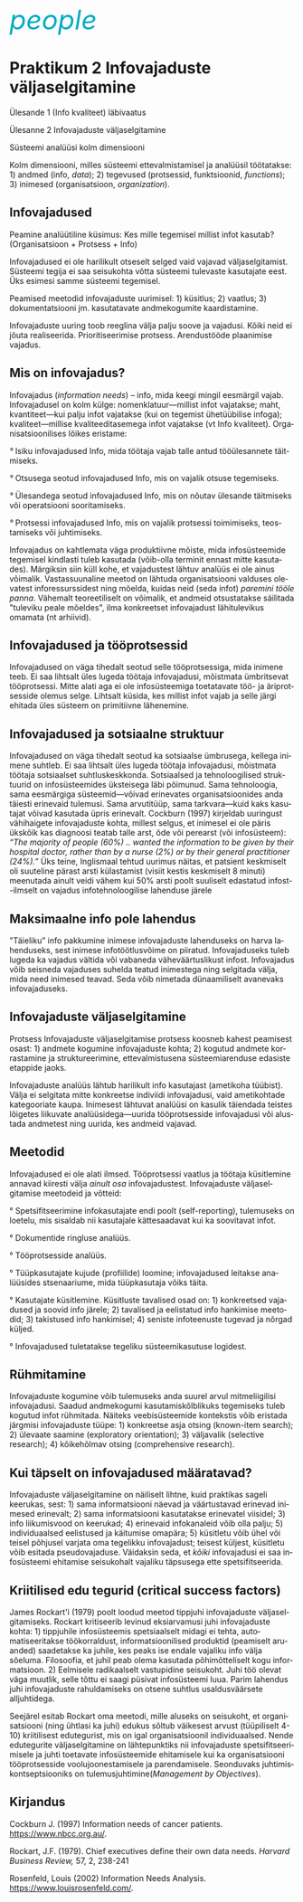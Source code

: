 <div style='display: inline-block;'><i class="material-icons ikoon" style='color: #00acc1; font-size: 48px;'>people</i></div>

# Praktikum 2  Infovajaduste väljaselgitamine

Ülesande 1 (Info kvaliteet) läbivaatus

Ülesanne 2 Infovajaduste väljaselgitamine

Süsteemi analüüsi kolm dimensiooni

Kolm dimensiooni, milles süsteemi ettevalmistamisel ja analüüsil töötatakse: 1) andmed (info, _data_); 2) tegevused (protsessid, funktsioonid, _functions_); 3) inimesed (organisatsioon, _organization_).

## Infovajadused

Peamine analüütiline küsimus: Kes mille tegemisel millist infot kasutab? (Organisatsioon + Protsess + Info)

Infovajadused ei ole harilikult otseselt selged vaid vajavad väljaselgitamist. Süsteemi tegija ei saa seisukohta võtta süsteemi tulevaste kasutajate eest. Üks esimesi samme süsteemi tegemisel.

Peamised meetodid infovajaduste uurimisel: 1) küsitlus; 2) vaatlus; 3) dokumentatsiooni jm. kasutatavate andmekogumite kaardistamine.

Infovajaduste uuring toob reeglina välja palju soove ja vajadusi. Kõiki neid ei jõuta realiseerida. Prioritiseerimise protsess. Arendustööde plaanimise vajadus.

## Mis on infovajadus?

Infovajadus (_information needs_) – info, mida keegi mingil ees­mär­gil vajab. Infovajadusel on kolm külge: no­men­kla­tuur—millist infot vajatakse; maht, kvan­ti­teet—kui pal­ju infot vajatakse (kui on tegemist ühe­tüübilise in­fo­ga); kvaliteet—mil­lise kva­li­tee­di­ta­se­mega infot va­ja­takse (vt Info kvali­teet). Or­ga­ni­sat­si­oo­ni­li­ses lõi­kes eristame:

_°_ Isiku infovajadused Info, mida töö­ta­ja vajab tal­le antud töö­üles­an­ne­te täit­miseks.

_°_ Otsusega seotud infovajadused In­fo, mis on va­ja­lik otsuse tege­mi­seks.

_°_ Ülesandega seotud info­vaja­du­sed In­fo, mis on nõu­tav ülesande täit­mi­seks või ope­rat­si­oo­ni soo­ri­ta­miseks.

_°_ Protsessi infovajadused Info, mis on vajalik prot­sessi toi­mi­mi­seks, teos­tamiseks või juh­ti­mi­seks.

Infovajadus on kahtlemata väga produktiivne mõis­te, mida info­süs­tee­mi­de tegemisel kindlasti tu­leb ka­sutada (võib-olla terminit ennast mitte ka­su­ta­des). Märgiksin siin küll kohe, et vajadustest lähtuv analüüs ei ole ainus võimalik. Vastassuunaline mee­tod on lähtuda organisatsiooni valduses ole­va­test in­foressurssidest ning mõelda, kuidas neid (se­da infot) _paremini töö­le panna_. Vähemalt teo­ree­ti­li­selt on võimalik, et andmeid otsustatakse säi­litada "tu­le­vi­ku peale mõeldes", ilma konkreetset info­va­ja­dust lä­hi­tu­le­vi­kus omamata (nt arhiivid).

## Infovajadused ja tööprotsessid

In­fo­va­ja­dused on väga tihe­dalt seo­tud selle töö­prot­ses­si­ga, mida ini­me­ne teeb. Ei saa lihtsalt üles lu­geda töö­ta­ja info­vaja­dusi, mõist­ma­ta ümb­rit­se­vat tööprotsessi. Mitte alati aga ei ole info­süs­teemiga toe­tatavate töö- ja äri­prot­ses­si­de ole­mus selge. Lihtsalt küsida, kes millist infot va­jab ja selle järgi ehitada üles süsteem on pri­mi­tiiv­ne lä­he­nemine. 

## Infovajadused ja sotsiaalne struk­tuu­r

In­fo­vajadused on vä­ga tihe­dalt seotud ka sot­si­aal­se ümb­rusega, kel­lega ini­mene suht­leb. Ei saa lihtsalt üles lu­ge­da töö­ta­ja in­fo­vaja­du­si, mõist­ma­ta töötaja sotsi­aal­set suht­lus­kesk­kon­da. Sotsiaalsed ja teh­no­loo­gi­li­sed struk­tuu­rid on info­süs­tee­mi­des üks­teisega lä­bi põi­mu­nud. Sa­ma teh­no­loo­gia, sama ees­mär­gi­ga süs­tee­mid—või­vad eri­ne­va­tes or­ga­ni­sat­si­oo­nides anda täi­es­ti eri­ne­vaid tu­le­mu­si. Sama ar­vu­ti­tüüp, sa­ma tark­va­ra—kuid kaks ka­su­tajat või­vad kasutada üp­ris eri­ne­valt. Cockburn (1997) kir­jel­dab uuringust vähi­hai­ge­te infovajaduste kohta, mil­lest selgus, et inimesel ei ole päris ükskõik kas diagnoosi teatab talle arst, õde või pe­re­arst (või infosüsteem): _“The majority of people (60%) .. want­ed the infor­mat­ion to be given by their hos­pit­al doc­tor, rather than by a nurse (2%) or by their general practitioner (24%).”_ Üks teine, Ing­lis­maal tehtud uurimus näitas, et patsient keskmiselt oli suuteline pärast arsti külas­ta­mist (visiit kestis kesk­miselt 8 minuti) meenutada ainult veidi vähem kui 50% arsti poolt suuliselt edastatud infost--ilm­selt on vajadus infotehnoloogilise lahenduse järele

## Maksimaalne info pole lahendus

"Täieliku" info pak­ku­mine ini­me­se in­fo­va­ja­duste lahenduseks on har­va la­hen­duseks, sest ini­me­se info­töötlusvõime on piiratud. Infovajaduseks tuleb lugeda ka vajadus väl­tida või vabaneda väheväärtuslikust infost. In­fo­va­jadus võib seisneda va­ja­duses su­hel­da tea­tud ini­mes­tega ning selgitada välja, mida need ini­me­sed tea­vad. Seda võib nimetada dünaamiliselt ava­ne­vaks info­vaja­du­seks.

## Infovajaduste väljaselgitamine

Protsess Infovajaduste väljaselgitamise protsess koosneb ka­hest peamisest osast: 1) and­mete kogu­mi­ne info­va­ja­dus­te koh­ta; 2) kogutud andmete kor­ras­ta­mi­ne ja struk­tu­ree­ri­mi­ne, ettevalmistusena süs­tee­mi­aren­du­se eda­sis­te etap­pi­de jaoks.

Infovajaduste analüüs lähtub harilikult info ka­su­ta­jast (ametikoha tüü­bist). Välja ei selgitata mitte konk­reet­se indiviidi infovajadusi, vaid ameti­koh­ta­de ka­te­goo­riate kaupa. Inimesest lähtuvat ana­lüü­si on kasulik täi­en­dada teis­tes lõigetes lii­ku­vate ana­lüü­side­ga—uurida tööprotsesside infovajadusi või alus­tada andmetest ning uurida, kes andmeid vajavad.

## Meetodid

Infovajadused ei ole alati ilmsed. Töö­prot­sessi vaatlus ja töö­ta­ja kü­sitlemine annavad kii­res­ti väl­ja _ainult osa_ infovajadustest. In­fo­va­ja­dus­te väl­ja­sel­gitamise meetodeid ja võtteid:

° Spetsifitseerimine infokasutajate endi poolt (self-reporting), tule­mu­seks on loetelu, mis sisaldab nii kasutajale kättesaadavat kui ka soovitavat in­fot.

° Dokumentide ringluse analüüs.

° Tööprotsesside analüüs.

° Tüüpkasutajate kujude (profiilide) loomine; in­fo­va­ja­dused leitakse ana­lüüsides stsenaariume, mida tüüpkasutaja võiks täita.

° Kasutajate küsitlemine. Küsitluste tavalised osad on: 1) konkreetsed va­ja­du­sed ja soovid info jä­re­le; 2) tavalised ja eelistatud info hankimise mee­to­did; 3) takistused info hankimisel; 4) seniste infoteenuste tugevad ja nõrgad küljed.

° Infovajadused tuletatakse tegeliku süs­tee­mi­ka­su­tuse logidest. 

## Rühmitamine

Infovajaduste kogumine võib tule­mu­seks anda suurel arvul mitmeliigilisi info­va­ja­dusi. Saa­dud andmekogumi kasu­ta­mis­kõlb­li­kuks te­ge­mi­seks tu­leb kogutud infot rühmitada. Näiteks vee­bi­süs­teemide kon­teks­tis võib eris­tada järgmisi info­va­ja­dus­te tüüpe: 1) konk­reet­se asja otsing (known-item search); 2) ülevaate saamine (ex­plo­ra­to­ry ori­en­ta­t­ion); 3) väl­ja­valik (selective research); 4) kõi­ke­hõlmav otsing (comprehensive re­search).

## Kui täpselt on infovajadused määratavad?

In­fo­va­ja­dus­te väljaselgitamine on näi­li­selt lihtne, kuid prak­ti­kas sageli keerukas, sest: 1) sa­ma in­for­mat­si­oo­ni näe­vad ja väär­tus­ta­vad eri­ne­vad ini­mesed eri­ne­valt; 2) sama in­for­mat­si­oo­ni ka­su­ta­tak­se eri­ne­va­tel vii­si­del; 3) info liikumisvood on kee­ru­kad; 4) eri­ne­vaid in­fo­ka­na­leid võib ol­la pal­ju; 5) indi­vi­duaal­sed ee­lis­tu­sed ja käi­tu­mi­se oma­pära; 5) küsitletu võib ühel või teisel põh­ju­sel varjata oma te­ge­lik­ku in­fo­va­ja­dust; teisest kül­jest, küsitletu võib esi­tada pseu­do­va­ja­duse. Väi­dak­sin seda, et _kõiki_ info­va­ja­du­si ei saa in­fosüsteemi ehitamise sei­su­ko­halt va­jaliku täp­su­sega ette spetsifitseerida.

## Kriitilised edu tegurid (critical success factors)

James Rockart'i (1979) poolt loo­dud meetod tipp­ju­hi infovajaduste väl­ja­sel­gi­ta­mi­seks. Rockart kritiseerib levinud eksi­ar­va­musi juhi in­fo­va­ja­duste kohta: 1) tippjuhile infosüsteemis spet­si­aal­selt mi­dagi ei tehta, auto­matiseeritakse töö­kor­ral­dust, infor­mat­si­oo­ni­lised pro­duktid (pea­mi­selt aru­anded) saadetakse ka juhile, kes peaks ise en­da­le vajaliku info väl­ja sõeluma. Filosoofia, et ju­hil peab olema ka­su­ta­da põhimõtteliselt ko­gu in­for­mat­sioon. 2) Eelmisele radikaalselt vas­tu­pi­di­ne sei­su­koht. Ju­hi töö olevat väga muutlik, selle tõttu ei saa­gi pü­si­vat in­fo­süsteemi luua. Pa­rim lahendus ju­hi infovajaduste ra­hul­da­mi­seks on ot­se­ne suhtlus usal­dusväärsete alljuhtidega.

Seejärel esitab Rockart oma meetodi, mille aluseks on seisukoht, et orga­ni­sat­siooni (ning üht­la­si ka juhi) edukus sõltub väikesest arvust (tüü­pi­li­selt 4-10) krii­ti­lisest edutegurist, mis on igal or­ga­ni­sat­si­oo­nil in­di­vi­du­aal­sed. Nende edutegurite väl­ja­sel­gi­ta­mi­ne on lähtepunktiks nii info­va­ja­duste spet­si­fit­see­ri­mi­se­le ja juhti toetavate infosüsteemide ehi­ta­mi­sele kui ka organisatsiooni tööprotsesside voo­lujoonestamisele ja pa­ren­da­mi­se­le. Seonduvaks juh­ti­mis­kont­sept­si­oo­niks on tule­mus­juh­ti­mi­ne(_Man­ag­e­ment by Ob­ject­ives_).

## Kirjandus

Cockburn J. (1997) Information needs of cancer patients. https://www.nbcc.org.au/.

Rockart, J.F. (1979). Chief exec­utives define their own data needs. _Har­vard Business Review,_ 57, 2, 238-241

Rosenfeld, Louis (2002) Information Needs Analysis. https://www.louisrosenfeld.com/.